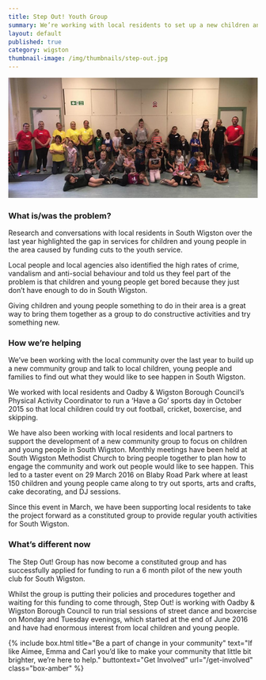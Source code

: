 ```yaml
---
title: Step Out! Youth Group
summary: We’re working with local residents to set up a new children and young people’s group providing youth club activities for South Wigston
layout: default
published: true
category: wigston
thumbnail-image: /img/thumbnails/step-out.jpg
---
```


![Step Out Service Users](/img/step-out.jpg)

### What is/was the problem? 

Research and conversations with local residents in South Wigston over the last year highlighted the gap in services for children and young people in the area caused by funding cuts to the youth service.

Local people and local agencies also identified the high rates of crime, vandalism and anti-social behaviour and told us they feel part of the problem is that children and young people get bored because they just don’t have enough to do in South Wigston. 

Giving children and young people something to do in their area is a great way to bring them together as a group to do constructive activities and try something new.

### How we’re helping 

We’ve been working with the local community over the last year to build up a new community group and talk to local children, young people and families to find out what they would like to see happen in South Wigston.

We worked with local residents and Oadby & Wigston Borough Council’s Physical Activity Coordinator to run a ‘Have a Go’ sports day in October 2015 so that local children could try out football, cricket, boxercise, and skipping. 

We have also been working with local residents and local partners to support the development of a new community group to focus on children and young people in South Wigston. Monthly meetings have been held at South Wigston Methodist Church to bring people together to plan how to engage the community and work out people would like to see happen. This led to a taster event on 29 March 2016 on Blaby Road Park where at least 150 children and young people came along to try out sports, arts and crafts, cake decorating, and DJ sessions.

Since this event in March, we have been supporting local residents to take the project forward as a constituted group to provide regular youth activities for South Wigston.  

### What’s different now 

The Step Out! Group has now become a constituted group and has successfully applied for funding to run a 6 month pilot of the new youth club for South Wigston. 

Whilst the group is putting their policies and procedures together and waiting for this funding to come through, Step Out! is working with Oadby & Wigston Borough Council to run trial sessions of street dance and boxercise on Monday and Tuesday evenings, which started at the end of June 2016 and have had enormous interest from local children and young people.

{% include box.html title="Be a part of change in your community" text="If like Aimee, Emma and Carl you’d like to make your community that little bit brighter, we’re here to help." buttontext="Get Involved" url="/get-involved" class="box-amber"  %}

